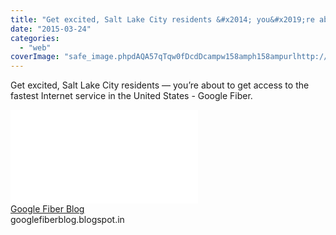 ```yaml
---
title: "Get excited, Salt Lake City residents &#x2014; you&#x2019;re about to get access to the fastes..."
date: "2015-03-24"
categories: 
  - "web"
coverImage: "safe_image.phpdAQA57qTqw0fDcdDcampw158amph158ampurlhttp://3.bp_.blogspot.com/-qmqLrAMunRg/VRFyC9TskaI/AAAAAAAAATQ/1SxBV2Vzlp0/s1600/SLC_van.jpg"
---
```


Get excited, Salt Lake City residents — you’re about to get access to the fastest Internet service in the United States - Google Fiber.  
  
[![](images/safe_image.php?d=AQA57qTqw0fDcdDc&w=158&h=158&url=http%3A%2F%2F3.bp.blogspot.com%2F-qmqLrAMunRg%2FVRFyC9TskaI%2FAAAAAAAAATQ%2F1SxBV2Vzlp0%2Fs1600%2FSLC_van.jpg)](http://l.facebook.com/l.php?u=http%3A%2F%2Fgooglefiberblog.blogspot.com%2F2015%2F03%2Fgoogle-fiber-is-coming-to-salt-lake-city.html%3Fspref%3Dfb&h=yAQF1o41R&s=1)  
[Google Fiber Blog](http://l.facebook.com/l.php?u=http%3A%2F%2Fgooglefiberblog.blogspot.com%2F2015%2F03%2Fgoogle-fiber-is-coming-to-salt-lake-city.html%3Fspref%3Dfb&h=JAQHzAuak&s=1)  
googlefiberblog.blogspot.in

